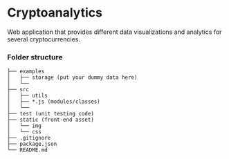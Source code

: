 # Cryptoanalytics
Web application that provides different data visualizations and analytics for several cryptocurrencies.


### Folder structure
```
├── examples
│   ├── storage (put your dummy data here)
│   └──
├── src
│   ├── utils
│   ├── *.js (modules/classes)
│   └──
├── test (unit testing code)
├── static (front-end asset)
│   └── img
│   └── css
├── .gitignore
├── package.json
└── README.md
```

